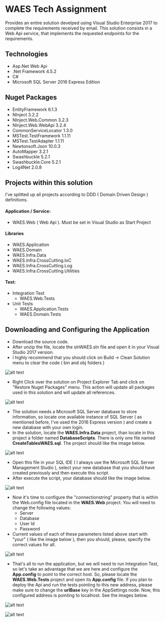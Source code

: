 # WAES Tech Assignment

Provides an entire solution develped using Visual Studio Enterprise 2017 to complete the requirements received by email. This solution consists in a Web Api service, that implements the requested endpoints for the requirements.

## Technologies 
- Asp.Net Web Api
- .Net Framework 4.5.2
- C#
- Microsoft SQL Server 2016 Express Edition

## Nuget Packages
- EntityFramework 6.1.3
- NInject 3.2.2
- NInject.Web.Common 3.2.3
- NInject.Web.WebApi 3.2.4
- CommonServiceLocator 1.3.0
- MSTest.TestFramework 1.1.11
- MSTest.TestAdapter 1.1.11
- Newtonsoft.Json 10.0.3
- AutoMapper 3.2.1
- Swashbuckle 5.2.1
- Swashbuckle.Core 5.2.1
- Log4Net 2.0.8

## Projects within this solution

I've splitted up all projects according to DDD ( Domain Driven Design ) definitions.

#### Application / Service:
 - WAES.Web ( Web Api ). Must be set in Visual Studio as Start Project
 
#### Libraries
 - WAES.Application
 - WAES.Domain 
 - WAES.Infra.Data
 - WAES.Infra.CrossCutting.IoC
 - WAES.Infra.CrossCutting.Log
 - WAES.Infra.CrossCutting.Utilities
 
#### Test:

- Integration Test
  - WAES.Web.Tests
- Unit Tests
  - WAES.Application.Tests
  - WAES.Domain.Tests

## Downloading and Configuring the Application

- Download the source code.
- After unzip the file, locate the slnWAES.sln file and open it in your Visual Studio 2017 version.
- I highly recommend that you should click on Build -> Clean Solution menu to clear the code ( bin and obj folders )

![alt text](https://github.com/luisferop/WAESTech/blob/master/Images/clean_solution.PNG)

- Right Click over the solution on Project Explorer Tab and click on "Restore Nuget Packages" menu. This action will update all packages used in this solution and will update all references.
 
![alt text](https://github.com/luisferop/WAESTech/blob/master/Images/restore_nuget_packages.PNG)

- The solution needs a Microsoft SQL Server database to store information, so locate one available instance of SQL Server ( as mentioned  before, I've used the 2016 Express version ) and create a new database with your own login.
- In the solution, locate the **WAES.Infra.Data** project, than locate in this project a folder named **DatabaseScripts**. There is only one file named **CreateTablesWAES.sql**. The project should like the image below.

![alt text](https://github.com/luisferop/WAESTech/blob/master/Images/opening_script.PNG)

- Open this file in your SQL IDE ( I always use the Microsoft SQL Server Management Studio ), select your new database that you should have created previously and then execute this script.
- After execute the script, your database should like the image below.

![alt text](https://github.com/luisferop/WAESTech/blob/master/Images/database_tables_creation.PNG)

- Now it's time to configure the "connectionstring" property that is within the Web.config file located in the **WAES.Web** project. You will need to change the following values:
  - Server
  - Database
  - User Id
  - Password
- Current values of each of these parameters listed above start with "your" ( like the image below ), then you should, please, specify the correct values for all.
 
 ![alt text](https://github.com/luisferop/WAESTech/blob/master/Images/connection_string.PNG)
 
 - That's all to run the application, but we will need to run Integration Test, so let's take an advantage that we are here and configure the **App.config** to point to the correct host. So, please locate the **WAES.Web.Tests** project and open its **App.config** file. If you plan to deploy the Api and run the tests pointing to this new address, please make sure to change the **urlBase** key in the AppSettings node. Now, this configured address is pointing to localhost. See the images below.
 
 ![alt text](https://github.com/luisferop/WAESTech/blob/master/Images/web_tests_app_config.PNG)
 
 ![alt text](https://github.com/luisferop/WAESTech/blob/master/Images/app_config_tests.PNG)
